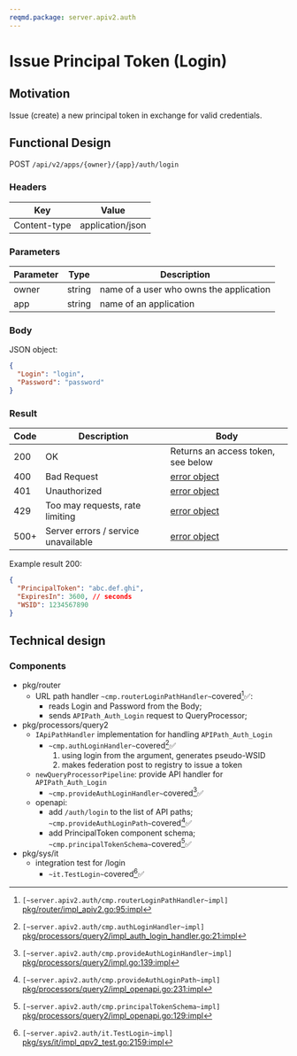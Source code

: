 ```yaml
---
reqmd.package: server.apiv2.auth
---
```


# Issue Principal Token (Login)

## Motivation

Issue (create) a new principal token in exchange for valid credentials.

## Functional Design

POST `/api/v2/apps/{owner}/{app}/auth/login`

### Headers

| Key | Value |
| --- | --- |
| Content-type | application/json |

### Parameters

| Parameter | Type | Description |
| --- | --- | --- |
| owner | string | name of a user who owns the application |
| app | string | name of an application |

### Body

JSON object:
```json
{
  "Login": "login",
  "Password": "password"
}
```

### Result

| Code | Description | Body
| --- | --- | --- |
| 200 | OK | Returns an access token, see below |
| 400 | Bad Request | [error object](conventions.md#errors) |
| 401 | Unauthorized | [error object](conventions.md#errors) |
| 429 | Too may requests, rate limiting | [error object](conventions.md#errors) |
| 500+ | Server errors / service unavailable | [error object](conventions.md#errors) |

Example result 200:
```json
{
  "PrincipalToken": "abc.def.ghi",
  "ExpiresIn": 3600, // seconds
  "WSID": 1234567890
}
```

## Technical design

### Components

- pkg/router
  - URL path handler `~cmp.routerLoginPathHandler~`covered[^1]✅:
    - reads Login and Password from the Body;
    - sends `APIPath_Auth_Login` request to QueryProcessor;
- pkg/processors/query2
  - `IApiPathHandler` implementation for handling `APIPath_Auth_Login`
    - `~cmp.authLoginHandler~`covered[^3]✅
      1) using login from the argument, generates pseudo-WSID
      2) makes federation post to registry to issue a token
  - `newQueryProcessorPipeline`: provide API handler for `APIPath_Auth_Login`
    - `~cmp.provideAuthLoginHandler~`covered[^4]✅
  - openapi:
    - add `/auth/login` to the list of API paths; `~cmp.provideAuthLoginPath~`covered[^6]✅
    - add PrincipalToken component schema; `~cmp.principalTokenSchema~`covered[^7]✅
- pkg/sys/it
  - integration test for /login
    - `~it.TestLogin~`covered[^2]✅

[^1]: `[~server.apiv2.auth/cmp.routerLoginPathHandler~impl]` [pkg/router/impl_apiv2.go:95:impl](https://github.com/voedger/voedger/blob/014f9cafbf7184f24568d65b2e2fc05c3f8cb68f/pkg/router/impl_apiv2.go#L95)
[^2]: `[~server.apiv2.auth/it.TestLogin~impl]` [pkg/sys/it/impl_qpv2_test.go:2159:impl](https://github.com/voedger/voedger/blob/014f9cafbf7184f24568d65b2e2fc05c3f8cb68f/pkg/sys/it/impl_qpv2_test.go#L2159)
[^3]: `[~server.apiv2.auth/cmp.authLoginHandler~impl]` [pkg/processors/query2/impl_auth_login_handler.go:21:impl](https://github.com/voedger/voedger/blob/8579f87daebfb5c06216aa80eeec75d158bd7c99/pkg/processors/query2/impl_auth_login_handler.go#L21)
[^4]: `[~server.apiv2.auth/cmp.provideAuthLoginHandler~impl]` [pkg/processors/query2/impl.go:139:impl](https://github.com/voedger/voedger/blob/8579f87daebfb5c06216aa80eeec75d158bd7c99/pkg/processors/query2/impl.go#L139)
[^6]: `[~server.apiv2.auth/cmp.provideAuthLoginPath~impl]` [pkg/processors/query2/impl_openapi.go:231:impl](https://github.com/voedger/voedger/blob/014f9cafbf7184f24568d65b2e2fc05c3f8cb68f/pkg/processors/query2/impl_openapi.go#L231)
[^7]: `[~server.apiv2.auth/cmp.principalTokenSchema~impl]` [pkg/processors/query2/impl_openapi.go:129:impl](https://github.com/voedger/voedger/blob/014f9cafbf7184f24568d65b2e2fc05c3f8cb68f/pkg/processors/query2/impl_openapi.go#L129)
